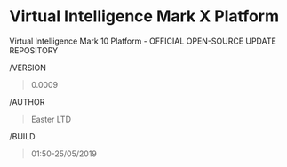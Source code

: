 # Virtual Intelligence Mark X Platform
Virtual Intelligence Mark 10 Platform - OFFICIAL OPEN-SOURCE UPDATE REPOSITORY

/VERSION 
>0.0009

/AUTHOR 
>Easter LTD

/BUILD 
>01:50-25/05/2019
